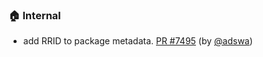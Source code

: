 ### 🏠 Internal

- add RRID to package metadata.  [PR #7495](https://github.com/datalad/datalad/pull/7495) (by [@adswa](https://github.com/adswa))
